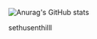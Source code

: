 ![Anurag's GitHub stats](https://github-readme-stats.vercel.app/api?username=web-dot&count_private=true)

sethusenthilll
<!---
web-dot/web-dot is a ✨ special ✨ repository because its `README.md` (this file) appears on your GitHub profile.
You can click the Preview link to take a look at your changes.
--->
